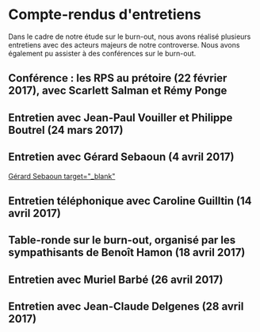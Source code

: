 # Compte-rendus d'entretiens 

Dans le cadre de notre étude sur le burn-out, nous avons réalisé plusieurs entretiens avec des acteurs majeurs de notre controverse. Nous avons également pu assister à des conférences sur le burn-out. 

## Conférence : les RPS au prétoire (22 février 2017), avec Scarlett Salman et Rémy Ponge  

## Entretien avec Jean-Paul Vouiller et Philippe Boutrel (24 mars 2017)

## Entretien avec Gérard Sebaoun (4 avril 2017) 

 <A HREF="GerardSebaoun.pdf">Gérard Sebaoun target="_blank"</A> 


## Entretien téléphonique avec Caroline Guilltin (14 avril 2017) 

## Table-ronde sur le burn-out, organisé par les sympathisants de Benoît Hamon (18 avril 2017) 

## Entretien avec Muriel Barbé (26 avril 2017) 

## Entretien avec Jean-Claude Delgenes (28 avril 2017) 
